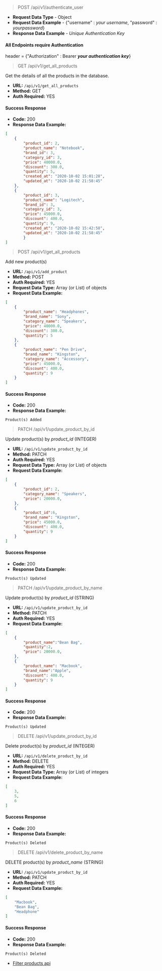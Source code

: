 
> POST /api/v1/authenticate_user
- **Request Data Type** - Object
- **Request Data Example** - {"username" : *your username*, "password" : *yourpassword*}
- **Response Data Example** - *Unique Authentication Key* 

#### All Endpoints require Authentication

header = {"Authorization" : Bearer ***your authentication key***}

> GET /api/v1/get_all_products

Get the details of all the products in the database.

- **URL:** `/api/v1/get_all_products`
- **Method:** GET
- **Auth Required:** YES

#### Success Response
- **Code:** 200
- **Response Data Example:**
```json
[
    {
        "product_id": 2, 
        "product_name": "Notebook", 
        "brand_id": 3, 
        "category_id": 3, 
        "price": 40000.0, 
        "discount": 300.0,
        "quantity": 5, 
        "created_at": "2020-10-02 15:01:28", 
        "updated_at": "2020-10-02 21:58:45"
    }, 
    {
        "product_id": 3,
        "product_name": "Logitech",
        "brand_id": 3,
        "category_id": 3,
        "price": 45000.0,
        "discount": 400.0,
        "quantity": 9,
        "created_at": "2020-10-02 15:42:58",
        "updated_at": "2020-10-02 21:58:45"
        }
]
```

> POST /api/v1/get_all_products

Add new product(s)

- **URL:** `/api/v1/add_product`
- **Method:** POST
- **Auth Required:** YES
- **Request Data Type:** Array (or List) of objects 
- **Request Data Example:**
```json
[
    {
        "product_name": "Headphones", 
        "brand_name": "Sony", 
        "category_name": "Speakers", 
        "price": 40000.0, 
        "discount": 300.0,
        "quantity": 5
    }, 
    {
        "product_name": "Pen Drive",
        "brand_name": "Kingston",
        "category_name": "Accessory",
        "price": 45000.0,
        "discount": 400.0,
        "quantity": 9
    }
]
```

#### Success Response
- **Code:** 200
- **Response Data Example:** 
```
Product(s) Added
```

> PATCH /api/v1/update_product_by_id

Update product(s) by *product_id* (INTEGER)

- **URL:** `/api/v1/update_product_by_id`
- **Method:** PATCH
- **Auth Required:** YES
- **Request Data Type:** Array (or List) of objects 
- **Request Data Example:**
```json
[
    {   
        "product_id": 2, 
        "category_name": "Speakers", 
        "price": 20000.0, 
    }, 
    {   
        "product_id":6,
        "brand_name": "Kingston",
        "price": 45000.0,
        "discount": 400.0,
        "quantity": 9
    }
]
```

#### Success Response
- **Code:** 200
- **Response Data Example:** 
```
Product(s) Updated
```

> PATCH /api/v1/update_product_by_name

Update product(s) by *product_id* (STRING)

- **URL:** `/api/v1/update_product_by_id`
- **Method:** PATCH
- **Auth Required:** YES
- **Request Data Example:**
```json
[
    {   
        "product_name":"Bean Bag", 
        "quantity":2, 
        "price": 20000.0, 
    }, 
    {   
        "product_name": "Macbook",
        "brand_name":"Apple",
        "discount": 400.0,
        "quantity": 9
    }
]
```

#### Success Response
- **Code:** 200
- **Response Data Example:** 
```
Product(s) Updated
```

> DELETE /api/v1/update_product_by_id

Delete product(s) by *product_id* (INTEGER)

- **URL:** `/api/v1/delete_product_by_id`
- **Method:** DELETE
- **Auth Required:** YES
- **Request Data Type:** Array (or List) of integers
- **Request Data Example:**
```json
[
    3,
    5,
    6
]
```

#### Success Response
- **Code:** 200
- **Response Data Example:** 
```
Product(s) Deleted
```

> DELETE /api/v1/delete_product_by_name

DELETE product(s) by *product_name* (STRING)

- **URL:** `/api/v1/update_product_by_id`
- **Method:** PATCH
- **Auth Required:** YES
- **Request Data Example:**
```json
[
    "Macbook",
    "Bean Bag",
    "Headphone"
]
```

#### Success Response
- **Code:** 200
- **Response Data Example:** 
```
Product(s) Deleted
```

- [Filter products api](https://github.com/shashank80-0/RISC/blob/master/FilterMD.md)

